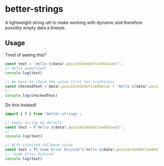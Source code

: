 # better-strings

A lightweight string util to make working with dynamic and therefore possibly empty data a breeze.

## Usage

Tired of seeing this?
```javascript
const text = `Hello ${data?.possibleUndefinedValue}!`;
// Hello undefined!
console.log(text)
  
// We have to check the value first for truthiness
const checkedText = data?.possibleUndefinedValue ? `Hello ${data?.possibleUndefinedValue}!` : '';
// ''
console.log(checkedText)
```

Do this instead!
```javascript
import { f } from 'better-strings';

// Empty string by default
const text = f`Hello ${data?.possibleUndefinedValue}!`;
// ''
console.log(text)

// With injected fallback value
const text = f('Some Error Occured')`Hello ${data?.possibleUndefinedValue}!`;
// 'Some Error Occured'
console.log(text)
```